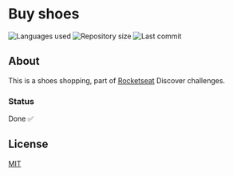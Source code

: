 # Buy shoes

![Languages used](https://img.shields.io/github/languages/count/isadfrn/buy-shoes?style=flat-square)
![Repository size](https://img.shields.io/github/repo-size/isadfrn/buy-shoes?style=flat-square)
![Last commit](https://img.shields.io/github/last-commit/isadfrn/buy-shoes?style=flat-square)

## About

This is a shoes shopping, part of [Rocketseat](https://www.rocketseat.com.br/) Discover challenges.

### Status

Done ✅

## License

[MIT](/LICENSE)
